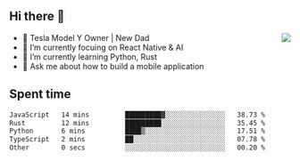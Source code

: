 ## Hi there 👋
<img align="right" src="https://github-readme-stats.vercel.app/api?username=ljunb&show_icons=true&icon_color=CE1D2D&text_color=718096&bg_color=00000000&hide_title=true&hide_border=true" />

- 🚗 Tesla Model Y Owner | New Dad
- 🔭 I’m currently focuing on React Native & AI
- 🌱 I’m currently learning Python, Rust
- 💬 Ask me about how to build a mobile application




## Spent time
<!--START_SECTION:waka-->

```txt
JavaScript   14 mins         █████████▓░░░░░░░░░░░░░░░   38.73 %
Rust         12 mins         █████████░░░░░░░░░░░░░░░░   35.45 %
Python       6 mins          ████▒░░░░░░░░░░░░░░░░░░░░   17.51 %
TypeScript   2 mins          ██░░░░░░░░░░░░░░░░░░░░░░░   07.78 %
Other        0 secs          ░░░░░░░░░░░░░░░░░░░░░░░░░   00.20 %
```

<!--END_SECTION:waka-->
